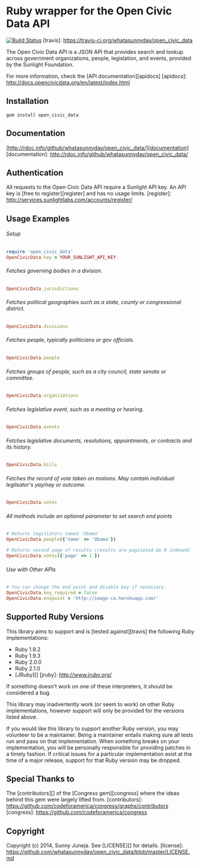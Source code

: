 # Ruby wrapper for the Open Civic Data API

[![Build Status](https://travis-ci.org/whatasunnyday/open_civic_data.png?branch=master)](https://travis-ci.org/whatasunnyday/open_civic_data)
[travis]: https://travis-ci.org/whatasunnyday/open_civic_data

The Open Civic Data API is a JSON API that provides search and lookup across government organizations, people, legislation, and events, provided by the Sunlight Foundation.

For more information, check the [API documentation][apidocs]
[apidocs]: http://docs.opencivicdata.org/en/latest/index.html

## Installation
    gem install open_civic_data

## Documentation
[http://rdoc.info/github/whatasunnyday/open_civic_data/][documentation]
[documentation]: http://rdoc.info/github/whatasunnyday/open_civic_data/

## Authentication

All requests to the Open Civic Data API require a Sunlight API key. An API key is
[free to register][register] and has no usage limits.
[register]: http://services.sunlightlabs.com/accounts/register/

## Usage Examples

###### Setup
```ruby
require 'open_civic_data'
OpenCivicData.key = YOUR_SUNLIGHT_API_KEY
```

###### Fetches governing bodies in a division.
```ruby
OpenCivicData.jurisdictions
```

###### Fetches political geographies such as a state, county or congressional district.
```ruby
OpenCivicData.divisions
```

###### Fetches people, typically politicians or gov officials.
```ruby
OpenCivicData.people
```

###### Fetches groups of people, such as a city council, state senate or committee.
```ruby
OpenCivicData.organizations
```

###### Fetches legislative event, such as a meeting or hearing.
```ruby
OpenCivicData.events
```

###### Fetches legislative documents, resolutions, appointments, or contracts and its history.
```ruby
OpenCivicData.bills
```

###### Fetches the record of vote taken on motions. May contain individual legilsator's yay/nay or outcome.
```ruby
OpenCivicData.votes
```

###### All methods include an optional parameter to set search end points
```ruby
# Returns legislators named 'Obama'
OpenCivicData.people({'name' => 'Obama'})

# Returns second page of results (results are paginated && 0 indexed)
OpenCivicData.votes({'page' => 1 })
```

###### Use with Other APIs
```ruby
# You can change the end point and disable key if necessary.
OpenCivicData.key_required = false
OpenCivicData.endpoint = 'http://imago-ca.herokuapp.com/'
```

## Supported Ruby Versions
This library aims to support and is [tested against][travis] the following Ruby
implementations:

* Ruby 1.9.2
* Ruby 1.9.3
* Ruby 2.0.0
* Ruby 2.1.0
* [JRuby][]
[jruby]: http://www.jruby.org/

If something doesn't work on one of these interpreters, it should be considered
a bug.

This library may inadvertently work (or seem to work) on other Ruby
implementations, however support will only be provided for the versions listed
above.

If you would like this library to support another Ruby version, you may
volunteer to be a maintainer. Being a maintainer entails making sure all tests
run and pass on that implementation. When something breaks on your
implementation, you will be personally responsible for providing patches in a
timely fashion. If critical issues for a particular implementation exist at the
time of a major release, support for that Ruby version may be dropped.

## Special Thanks to
The [contributors][] of the [Congress gem][congress] where the ideas behind this gem were largely lifted from.
[contributors]: https://github.com/codeforamerica/congress/graphs/contributors
[congress]: https://github.com/codeforamerica/congress

## Copyright
Copyright (c) 2014, Sunny Juneja. See [LICENSE][] for details.
[license]: https://github.com/whatasunnyday/open_civic_data/blob/master/LICENSE.md
